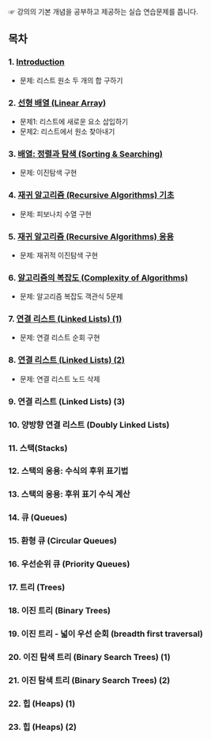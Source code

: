☞ 강의의 기본 개념을 공부하고 제공하는 실습 연습문제를 풉니다.




## 목차
### 1. [Introduction](https://github.com/park4264/DataStructures-Algorithms/blob/main/Programming%20Lecture/1.%20Introduction.md) 
  - 문제: 리스트 원소 두 개의 합 구하기
### 2. [선형 배열 (Linear Array)](https://github.com/park4264/DataStructures-Algorithms/blob/main/Programming%20Lecture/2.%20%EC%84%A0%ED%98%95%20%EB%B0%B0%EC%97%B4%20(Linear%20Array).md)
  - 문제1: 리스트에 새로운 요소 삽입하기
  - 문제2: 리스트에서 원소 찾아내기
### 3. [배열: 정렬과 탐색 (Sorting & Searching)](https://github.com/park4264/DataStructures-Algorithms/blob/main/Programming%20Lecture/3.%20%EB%B0%B0%EC%97%B4:%20%EC%A0%95%EB%A0%AC%EA%B3%BC%20%ED%83%90%EC%83%89%20(Sorting%20%26%20Searching).md)
  - 문제: 이진탐색 구현
### 4. [재귀 알고리즘 (Recursive Algorithms) 기초](https://github.com/park4264/DataStructures-Algorithms/blob/main/Programming%20Lecture/4.%20%EC%9E%AC%EA%B7%80%20%EC%95%8C%EA%B3%A0%EB%A6%AC%EC%A6%98(Recursive%20Algorithms)%20%EA%B8%B0%EC%B4%88.md)
  - 문제: 피보나치 수열 구현
### 5. [재귀 알고리즘 (Recursive Algorithms) 응용](https://github.com/park4264/DataStructures-Algorithms/blob/main/Programming%20Lecture/5.%20%EC%9E%AC%EA%B7%80%20%EC%95%8C%EA%B3%A0%EB%A6%AC%EC%A6%98(Recursive%20Algorithms)%20%EC%9D%91%EC%9A%A9.md)
  - 문제: 재귀적 이진탐색 구현
### 6. [알고리즘의 복잡도 (Complexity of Algorithms)](https://github.com/park4264/DataStructures-Algorithms/blob/main/Programming%20Lecture/6.%20%EC%95%8C%EA%B3%A0%EB%A6%AC%EC%A6%98%EC%9D%98%20%EB%B3%B5%EC%9E%A1%EB%8F%84(Complexity%20of%20Algorithms).md)
  - 문제: 알고리즘 복잡도 객관식 5문제
### 7. [연결 리스트 (Linked Lists) (1)](https://github.com/park4264/DataStructures-Algorithms/blob/main/Programming%20Lecture/7.%20%EC%97%B0%EA%B2%B0%20%EB%A6%AC%EC%8A%A4%ED%8A%B8(Linked%20Lists)%20(1).md)
  - 문제: 연결 리스트 순회 구현
### 8. [연결 리스트 (Linked Lists) (2)](https://github.com/park4264/DataStructures-Algorithms/blob/main/Programming%20Lecture/8.%20%EC%97%B0%EA%B2%B0%20%EB%A6%AC%EC%8A%A4%ED%8A%B8(Linked%20Lists)%20(2).md)
  - 문제: 연결 리스트 노드 삭제
### 9. 연결 리스트 (Linked Lists) (3)
### 10. 양방향 연결 리스트 (Doubly Linked Lists)
### 11. 스택(Stacks)
### 12. 스택의 응용: 수식의 후위 표기법
### 13. 스택의 응용: 후위 표기 수식 계산
### 14. 큐 (Queues) 
### 15. 환형 큐 (Circular Queues)
### 16. 우선순위 큐 (Priority Queues)
### 17. 트리 (Trees)
### 18. 이진 트리 (Binary Trees)
### 19. 이진 트리 - 넓이 우선 순회 (breadth first traversal)
### 20. 이진 탐색 트리 (Binary Search Trees) (1)
### 21. 이진 탐색 트리 (Binary Search Trees) (2)
### 22. 힙 (Heaps) (1)
### 23. 힙 (Heaps) (2)
